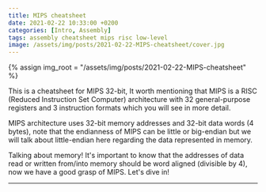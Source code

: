 ```yaml
---
title: MIPS cheatsheet
date: 2021-02-22 10:33:00 +0200
categories: [Intro, Assembly]
tags: assembly cheatsheet mips risc low-level
image: /assets/img/posts/2021-02-22-MIPS-cheatsheet/cover.jpg
---
```

{% assign img_root = "/assets/img/posts/2021-02-22-MIPS-cheatsheet" %}

This is a cheatsheet for MIPS 32-bit, It worth mentioning that MIPS is a RISC (Reduced Instruction Set Computer) architecture with 32 general-purpose registers and 3 instruction formats which you will see in more detail.

MIPS architecture uses 32-bit memory addresses and 32-bit data words (4 bytes), note that the endianness of MIPS can be little or big-endian but we will talk about little-endian here regarding the data represented in memory.

Talking about memory! It's important to know that the addresses of data read or written from/into memory should be word aligned (divisible by 4), now we have a good grasp of MIPS. Let's dive in!

<hr>
